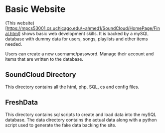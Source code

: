 # Basic Website

(This website)[https://mpcs53001.cs.uchicago.edu/~ahmed1/SoundCloud/HomePage/Final.html] shows basic web development skills. It is backed by a mySQL database with dummy data for users, songs, playlists and other items needed. 

Users can create a new username/password. Manage their account and items that are written to the database. 

## SoundCloud Directory

This directory contains all the html, php, SQL, cs and config files.

## FreshData

This directory contains sql scripts to create and load data into the mySQL database. The data directory contains the actual data along with a python script used to generate the fake data backing the site. 
